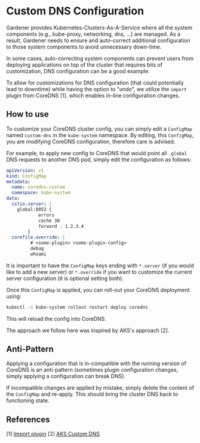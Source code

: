 # Custom DNS Configuration

Gardener provides Kubernetes-Clusters-As-A-Service where all the system components (e.g., kube-proxy, networking, dns, ...) are managed.
As a result, Gardener needs to ensure and auto-correct additional configuration to those system components to avoid unnecessary down-time.

In some cases, auto-correcting system components can prevent users from deploying applications on top of the cluster that requires bits of customization, DNS configuration can be a good example.

To allow for customizations for DNS configuration (that could potentially lead to downtime) while having the option to "undo", we utilize the `import` plugin from CoreDNS [1].
which enables in-line configuration changes.

## How to use

To customize your CoreDNS cluster config, you can simply edit a `ConfigMap` named `custom-dns` in the `kube-system` namespace.
By editing, this `ConfigMap`, you are modifying CoreDNS configuration, therefore care is advised.

For example, to apply new config to CoreDNS that would point all `.global` DNS requests to another DNS pod, simply edit the configuration as follows:

```yaml
apiVersion: v1
kind: ConfigMap
metadata:
  name: coredns-custom
  namespace: kube-system
data:
  istio.server: |
    global:8053 {
            errors
            cache 30
            forward . 1.2.3.4
        }
  corefile.override: |
         # <some-plugin> <some-plugin-config>
         debug
         whoami
```

It is important to have the `ConfigMap` keys ending with `*.server` (if you would like to add a new server) or `*.override`
if you want to customize the current server configuration (it is optional setting both).

Once this `ConfigMap` is applied, you can roll-out your CoreDNS deployment using:

```bash
kubectl -n kube-system rollout restart deploy coredns
```

This will reload the config into CoreDNS.

The approach we follow here was inspired by AKS's approach [2].

## Anti-Pattern

Applying a configuration that is in-compatible with the running version of CoreDNS is an anti-pattern (sometimes plugin configuration changes,
simply applying a configuration can break DNS).

If incompatible changes are applied by mistake, simply delete the content of the `ConfigMap` and re-apply.
This should bring the cluster DNS back to functioning state.

## References

[1] [Import plugin](https://github.com/coredns/coredns/tree/master/plugin/import)
[2] [AKS Custom DNS](https://docs.microsoft.com/en-us/azure/aks/coredns-custom)
